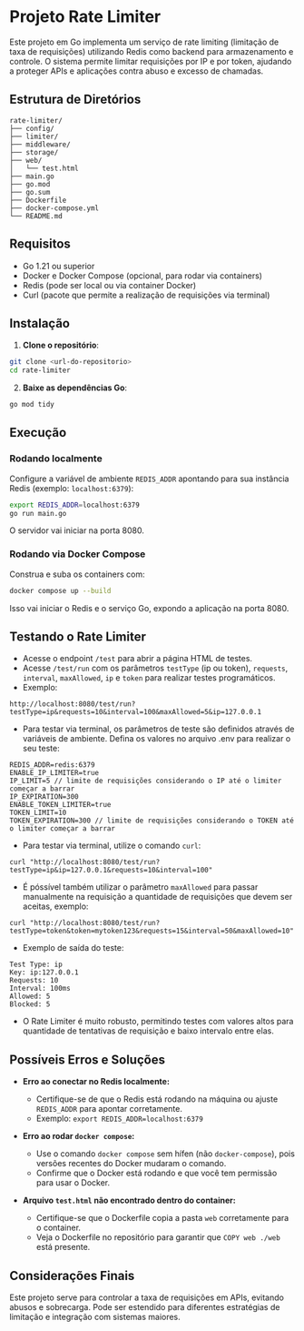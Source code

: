
# Projeto Rate Limiter

Este projeto em Go implementa um serviço de rate limiting (limitação de taxa de requisições) utilizando Redis como backend para armazenamento e controle. O sistema permite limitar requisições por IP e por token, ajudando a proteger APIs e aplicações contra abuso e excesso de chamadas.

## Estrutura de Diretórios
```
rate-limiter/
├── config/
├── limiter/
├── middleware/
├── storage/
├── web/
│   └── test.html
├── main.go
├── go.mod
├── go.sum
├── Dockerfile
├── docker-compose.yml
└── README.md
```

## Requisitos
- Go 1.21 ou superior
- Docker e Docker Compose (opcional, para rodar via containers)
- Redis (pode ser local ou via container Docker)
- Curl (pacote que permite a realização de requisições via terminal)

## Instalação

1. **Clone o repositório**:
```bash
git clone <url-do-repositorio>
cd rate-limiter
```

2. **Baixe as dependências Go**:
```bash
go mod tidy
```

## Execução

### Rodando localmente

Configure a variável de ambiente `REDIS_ADDR` apontando para sua instância Redis (exemplo: `localhost:6379`):

```bash
export REDIS_ADDR=localhost:6379
go run main.go
```

O servidor vai iniciar na porta 8080.

### Rodando via Docker Compose

Construa e suba os containers com:

```bash
docker compose up --build
```

Isso vai iniciar o Redis e o serviço Go, expondo a aplicação na porta 8080.

## Testando o Rate Limiter

- Acesse o endpoint `/test` para abrir a página HTML de testes.
- Acesse `/test/run` com os parâmetros `testType` (ip ou token), `requests`, `interval`, `maxAllowed`, `ip` e `token` para realizar testes programáticos.
- Exemplo:
```
http://localhost:8080/test/run?testType=ip&requests=10&interval=100&maxAllowed=5&ip=127.0.0.1
```
- Para testar via terminal, os parâmetros de teste são definidos através de variáveis de ambiente. Defina os valores no arquivo .env para realizar o seu teste:

```
REDIS_ADDR=redis:6379
ENABLE_IP_LIMITER=true
IP_LIMIT=5 // limite de requisições considerando o IP até o limiter começar a barrar
IP_EXPIRATION=300 
ENABLE_TOKEN_LIMITER=true
TOKEN_LIMIT=10
TOKEN_EXPIRATION=300 // limite de requisições considerando o TOKEN até o limiter começar a barrar
```

- Para testar via terminal, utilize o comando `curl`:
```
curl "http://localhost:8080/test/run?testType=ip&ip=127.0.0.1&requests=10&interval=100"
```

- É póssível também utilizar o parâmetro `maxAllowed` para passar manualmente na requisição a quantidade de requisições que devem ser aceitas, exemplo:
```
curl "http://localhost:8080/test/run?testType=token&token=mytoken123&requests=15&interval=50&maxAllowed=10"
```

- Exemplo de saída do teste:
```
Test Type: ip
Key: ip:127.0.0.1
Requests: 10
Interval: 100ms
Allowed: 5
Blocked: 5
```

- O Rate Limiter é muito robusto, permitindo testes com valores altos para quantidade de tentativas de requisição e baixo intervalo entre elas.

## Possíveis Erros e Soluções

- **Erro ao conectar no Redis localmente:**
  - Certifique-se de que o Redis está rodando na máquina ou ajuste `REDIS_ADDR` para apontar corretamente.
  - Exemplo: `export REDIS_ADDR=localhost:6379`

- **Erro ao rodar `docker compose`:**
  - Use o comando `docker compose` sem hífen (não `docker-compose`), pois versões recentes do Docker mudaram o comando.
  - Confirme que o Docker está rodando e que você tem permissão para usar o Docker.

- **Arquivo `test.html` não encontrado dentro do container:**
  - Certifique-se que o Dockerfile copia a pasta `web` corretamente para o container.
  - Veja o Dockerfile no repositório para garantir que `COPY web ./web` está presente.

## Considerações Finais

Este projeto serve para controlar a taxa de requisições em APIs, evitando abusos e sobrecarga. Pode ser estendido para diferentes estratégias de limitação e integração com sistemas maiores.
